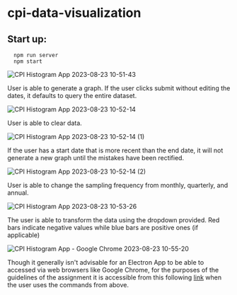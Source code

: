 # cpi-data-visualization

## Start up:
      npm run server
      npm start

![CPI Histogram App 2023-08-23 10-51-43](https://github.com/kennethvtruong/cpi-data-visualization/assets/58094034/160e59ee-ed76-481c-87af-2ee1de6dec78)

User is able to generate a graph. If the user clicks submit without editing the dates, it defaults to query the entire dataset.

![CPI Histogram App 2023-08-23 10-52-14](https://github.com/kennethvtruong/cpi-data-visualization/assets/58094034/3934886a-5222-4659-9938-447850f24aa1)

User is able to clear data.

![CPI Histogram App 2023-08-23 10-52-14 (1)](https://github.com/kennethvtruong/cpi-data-visualization/assets/58094034/ee6bd8d2-4e38-4abf-a71d-f099391a4b57)

If the user has a start date that is more recent than the end date, it will not generate a new graph until the mistakes have been rectified.

![CPI Histogram App 2023-08-23 10-52-14 (2)](https://github.com/kennethvtruong/cpi-data-visualization/assets/58094034/b7d5789f-ae39-4d3c-9b3f-9d5f7e76aa43)

User is able to change the sampling frequency from monthly, quarterly, and annual.


![CPI Histogram App 2023-08-23 10-53-26](https://github.com/kennethvtruong/cpi-data-visualization/assets/58094034/bb5a699a-1664-4ff5-8d96-bc004987e9b3)

The user is able to transform the data using the dropdown provided. Red bars indicate negative values while blue bars are positive ones (if applicable)

![CPI Histogram App - Google Chrome 2023-08-23 10-55-20](https://github.com/kennethvtruong/cpi-data-visualization/assets/58094034/69a4c21d-799d-434f-a76a-599d1e4710dd)

Though it generally isn't advisable for an Electron App to be able to accessed via web browsers like Google Chrome, for the purposes of the guidelines of the assignment it is accessible from this following [link](http://localhost:1212/) when the user uses the commands from above.
